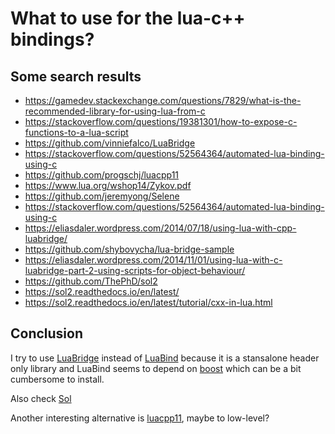 # What to use for the lua-c++ bindings?
## Some search results
- https://gamedev.stackexchange.com/questions/7829/what-is-the-recommended-library-for-using-lua-from-c
- https://stackoverflow.com/questions/19381301/how-to-expose-c-functions-to-a-lua-script
- https://github.com/vinniefalco/LuaBridge
- https://stackoverflow.com/questions/52564364/automated-lua-binding-using-c
- https://github.com/progschj/luacpp11
- https://www.lua.org/wshop14/Zykov.pdf
- https://github.com/jeremyong/Selene
- https://stackoverflow.com/questions/52564364/automated-lua-binding-using-c
- https://eliasdaler.wordpress.com/2014/07/18/using-lua-with-cpp-luabridge/
- https://github.com/shybovycha/lua-bridge-sample
- https://eliasdaler.wordpress.com/2014/11/01/using-lua-with-c-luabridge-part-2-using-scripts-for-object-behaviour/
- https://github.com/ThePhD/sol2
- https://sol2.readthedocs.io/en/latest/
- https://sol2.readthedocs.io/en/latest/tutorial/cxx-in-lua.html

## Conclusion
I try to use [LuaBridge](https://github.com/vinniefalco/LuaBridge) instead of  [LuaBind](https://github.com/luabind/luabind/tree/master/luabind) because it is a stansalone header only library
and LuaBind seems to depend on [boost](https://www.boost.org/) which can be a bit cumbersome to install.

Also check [Sol](https://github.com/ThePhD/sol2)

Another interesting alternative is [luacpp11](https://github.com/progschj/luacpp11), maybe to low-level?
